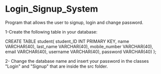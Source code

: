 # Login_Signup_System
Program that allows the user to signup, login and change password.

1-Create the following table in your database:

CREATE TABLE student(
    student_ID INT PRIMARY KEY,
    name VARCHAR(40),
    last_name VARCHAR(40),
    mobile_number VARCHAR(40),
    email VARCHAR(40),
    username VARCHAR(40),
    password VARCHAR(40)
);

2- Change the database name and insert your password in the classes "Login" and "Signup" that are inside the src folder.
